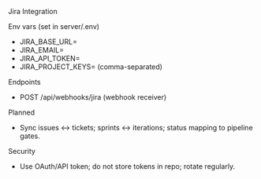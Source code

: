 Jira Integration

Env vars (set in server/.env)

- JIRA_BASE_URL=
- JIRA_EMAIL=
- JIRA_API_TOKEN=
- JIRA_PROJECT_KEYS= (comma-separated)

Endpoints

- POST /api/webhooks/jira (webhook receiver)

Planned

- Sync issues ↔ tickets; sprints ↔ iterations; status mapping to pipeline gates.

Security

- Use OAuth/API token; do not store tokens in repo; rotate regularly.
